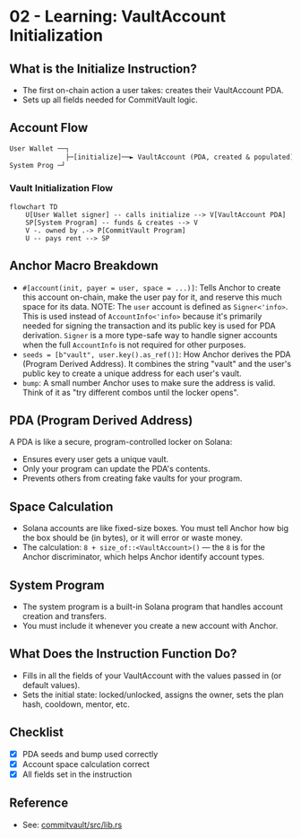 # 02 - Learning: VaultAccount Initialization

## What is the Initialize Instruction?

- The first on-chain action a user takes: creates their VaultAccount PDA.
- Sets up all fields needed for CommitVault logic.

## Account Flow

```txt
User Wallet ──┐
              ├─[initialize]──► VaultAccount (PDA, created & populated)
System Prog ─┘
```

### Vault Initialization Flow

```mermaid
flowchart TD
    U[User Wallet signer] -- calls initialize --> V[VaultAccount PDA]
    SP[System Program] -- funds & creates --> V
    V -. owned by .-> P[CommitVault Program]
    U -- pays rent --> SP
```

## Anchor Macro Breakdown

- `#[account(init, payer = user, space = ...)]`: Tells Anchor to create this
  account on-chain, make the user pay for it, and reserve this much space for
  its data. NOTE: The `user` account is defined as `Signer<'info>`. This is used
  instead of `AccountInfo<'info>` because it's primarily needed for signing the
  transaction and its public key is used for PDA derivation. `Signer` is a more
  type-safe way to handle signer accounts when the full `AccountInfo` is not
  required for other purposes.
- `seeds = [b"vault", user.key().as_ref()]`: How Anchor derives the PDA (Program
  Derived Address). It combines the string "vault" and the user's public key to
  create a unique address for each user's vault.
- `bump`: A small number Anchor uses to make sure the address is valid. Think of
  it as "try different combos until the locker opens".

## PDA (Program Derived Address)

A PDA is like a secure, program-controlled locker on Solana:

- Ensures every user gets a unique vault.
- Only your program can update the PDA's contents.
- Prevents others from creating fake vaults for your program.

## Space Calculation

- Solana accounts are like fixed-size boxes. You must tell Anchor how big the
  box should be (in bytes), or it will error or waste money.
- The calculation: `8 + size_of::<VaultAccount>()` — the `8` is for the Anchor
  discriminator, which helps Anchor identify account types.

## System Program

- The system program is a built-in Solana program that handles account creation
  and transfers.
- You must include it whenever you create a new account with Anchor.

## What Does the Instruction Function Do?

- Fills in all the fields of your VaultAccount with the values passed in (or
  default values).
- Sets the initial state: locked/unlocked, assigns the owner, sets the plan
  hash, cooldown, mentor, etc.

## Checklist

- [x] PDA seeds and bump used correctly
- [x] Account space calculation correct
- [x] All fields set in the instruction

## Reference

- See: [commitvault/src/lib.rs](../commitvault/src/lib.rs)
